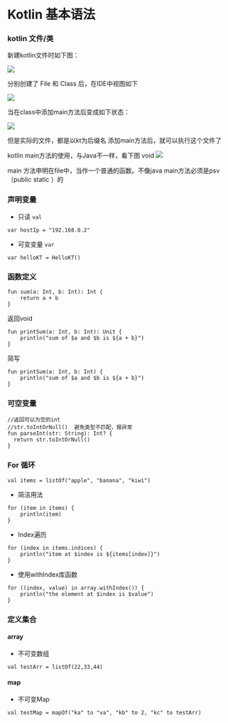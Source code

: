 # Kotlin 基本语法

### kotlin 文件/类
新建kotlin文件时如下图：

![](http://ogeijtkoy.bkt.clouddn.com/img170720.png)

分别创建了 File 和  Class  后，在IDE中视图如下

![](http://ogeijtkoy.bkt.clouddn.com/20170720165429.png)

当在class中添加main方法后变成如下状态：

![](http://ogeijtkoy.bkt.clouddn.com/20170720165706.png)

但是实际的文件，都是以kt为后缀名
添加main方法后，就可以执行这个文件了

kotlin main方法的使用，与Java不一样，看下图
void
![](http://ogeijtkoy.bkt.clouddn.com/20170720170039.png)

main 方法申明在file中，当作一个普通的函数。不像java main方法必须是psv（public static ）的

### 声明变量
- 只读  `val`
```
var hostIp = "192.168.0.2"
```
- 可变变量  `var`
```
var helloKT = HelloKT()
```

### 函数定义
```
fun sum(a: Int, b: Int): Int {
    return a + b
}
```

返回void
```
fun printSum(a: Int, b: Int): Unit {
    println("sum of $a and $b is ${a + b}")
}
```
简写
```
fun printSum(a: Int, b: Int) {
    println("sum of $a and $b is ${a + b}")
}
```

### 可空变量
```
//返回可以为空的int
//str.toIntOrNull()  避免类型不匹配，报异常
fun parseInt(str: String): Int? {
  return str.toIntOrNull()
}
```

### For 循环
```
val items = listOf("apple", "banana", "kiwi")
```
- 简洁用法
```
for (item in items) {
    println(item)
}
```
- Index遍历
```
for (index in items.indices) {
    println("item at $index is ${items[index]}")
}
```

- 使用withIndex库函数
```
for ((index, value) in array.withIndex()) {
    println("the element at $index is $value")
}
```


### 定义集合
#### array
- 不可变数组
```
val testArr = listOf(22,33,44)
```
#### map
- 不可变Map
```
val testMap = mapOf("ka" to "va", "kb" to 2, "kc" to testArr)
```